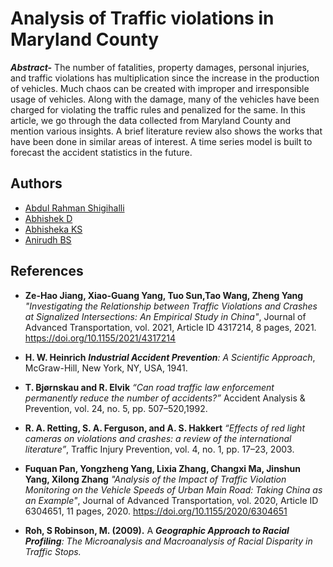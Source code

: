 
# Analysis of Traffic violations in Maryland County

**_Abstract-_** The number of fatalities,
property damages, personal injuries, and
traffic violations has multiplication since the
increase in the production of vehicles. Much
chaos can be created with improper and
irresponsible usage of vehicles. Along with
the damage, many of the vehicles have been
charged for violating the traffic rules and
penalized for the same. In this article, we go
through the data collected from Maryland
County and mention various insights. A brief
literature review also shows the works that
have been done in similar areas of interest. A
time series model is built to forecast the
accident statistics in the future.


## Authors

- [Abdul Rahman Shigihalli](https://www.github.com/abdul-bit)
- [Abhishek D](https://github.com/abhishekd23)
- [Abhisheka KS](https://github.com/Abhisheka-KS)
- [Anirudh BS](https://github.com/anibs2171)



## References

 -  **Ze-Hao Jiang, Xiao-Guang Yang, Tuo Sun,Tao Wang, Zheng Yang**
 _"Investigating the Relationship between Traffic Violations and Crashes at Signalized Intersections: An Empirical Study in China"_, Journal of
Advanced Transportation, vol. 2021, Article
ID 4317214, 8 pages, 2021.
https://doi.org/10.1155/2021/4317214

 - **H. W. Heinrich**
_**Industrial Accident Prevention**: A Scientific Approach_, McGraw-Hill, New York, NY, USA, 1941.

- **T. Bjørnskau and R. Elvik** 
_“Can road traffic law enforcement permanently reduce the
number of accidents?”_ Accident Analysis & Prevention, vol. 24, no. 5, pp. 507–520,1992.
- **R. A. Retting, S. A. Ferguson, and A. S. Hakkert**
_“Effects of red light cameras on
violations and crashes: a review of the
international literature”_, Traffic Injury
Prevention, vol. 4, no. 1, pp. 17–23, 2003.
- **Fuquan Pan, Yongzheng Yang, Lixia Zhang, Changxi Ma, Jinshun Yang, Xilong Zhang**
_"Analysis of the Impact of Traffic Violation
Monitoring on the Vehicle Speeds of Urban
Main Road: Taking China as an Example"_,
Journal of Advanced Transportation, vol.
2020, Article ID 6304651, 11 pages, 2020.
https://doi.org/10.1155/2020/6304651

- **Roh, S Robinson, M. (2009).**
A
_**Geographic Approach to Racial Profiling**:
The Microanalysis and Macroanalysis of
Racial Disparity in Traffic Stops._
